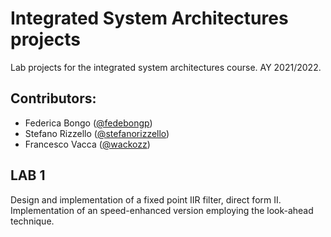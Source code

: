 
# Integrated System Architectures projects
Lab projects for the integrated system architectures course. AY 2021/2022.
## Contributors:
- Federica Bongo ([@fedebongp](https://github.com/fedebongo))
- Stefano Rizzello ([@stefanorizzello](https://github.com/stefanorizzello))
- Francesco Vacca ([@wackozz](https://github.com/wackozz))

## LAB 1
Design and implementation of a fixed point IIR filter, direct form II.
Implementation of an speed-enhanced version employing the look-ahead technique.
